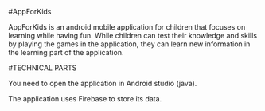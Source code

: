 #AppForKids

AppForKids is an android mobile application for children that focuses on learning while having fun. While children can test their knowledge and skills by playing the games in the application,
they can learn new information in the learning part of the application. 

#TECHNICAL PARTS

You need to open the application in Android studio (java).

The application uses Firebase to store its data.
